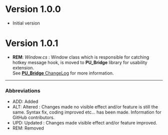 ﻿# Version 1.0.0
* Initial version

# Version 1.0.1
* __REM__: *Window.cs*
: Window class which is responsible for catching hotkey message hook, is moved to __PU_Bridge__ library for usability extension.<br>See [__PU_Bridge__ ChangeLog](https://github.com/ozanmuyes/Penumbra/blob/master/PU_Bridge/ChangeLog.md#version-101 "PU_Bridge Change Log") for more information.

---

### Abbreviations
* ADD: Added
* ALT: Altered
: Changes made no visible effect and/or feature is still the same. Syntax fix, coding improved etc... has been made. Information for GitHub contributors.
* UPD: Updated
: Changes made visible effect and/or feature improved.
* REM: Removed